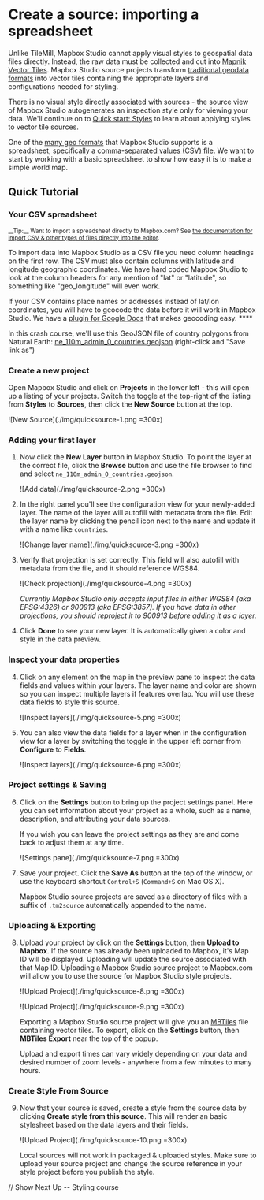 Create a source: importing a spreadsheet
=======================

Unlike TileMill, Mapbox Studio cannot apply visual styles to geospatial data files directly. Instead, the raw data must be collected and cut into [Mapnik Vector Tiles](./HOWTO-introduction.md#what-are-vector-tiles). Mapbox Studio source projects transform [traditional geodata formats](./HOWTO-sources.md#supported-formats) into vector tiles containing the appropriate layers and configurations needed for styling.

There is no visual style directly associated with sources - the source view of Mapbox Studio autogenerates an inspection style only for viewing your data. We'll continue on to [Quick start: Styles](./HOWTO-quickstyles.md) to learn about applying styles to vector tile sources.

One of the [many geo formats](/tilemill/docs/manual/adding-layers/) that Mapbox Studio supports is a spreadsheet, specifically a [comma-separated values (CSV) file](http://en.wikipedia.org/wiki/Comma-separated_values). We want to start by working with a basic spreadsheet to show how easy it is to make a simple world map.

Quick Tutorial
--------------

### Your CSV spreadsheet
<small class='note' markdown='1'>
__Tip:__ Want to import a spreadsheet directly to Mapbox.com? See <a href='https://www.mapbox.com/help/import-features/'>the documentation for import CSV &amp; other types of files directly into the editor</a>.
</small>

To import data into Mapbox Studio as a CSV file you need column headings on the first row. The CSV must also contain columns with latitude and longitude geographic coordinates. We have hard coded Mapbox Studio to look at the column headers for any mention of "lat" or "latitude", so something like "geo_longitude" will even work. 

If your CSV contains place names or addresses instead of lat/lon coordinates, you will have to geocode the data before it will work in Mapbox Studio. We have a [plugin for Google Docs](http://developmentseed.org/blog/2011/10/12/mapping-google-doc-spreadsheet/) that makes geocoding easy. ****

In this crash course, we'll use this GeoJSON file of country polygons from Natural Earth: [ne_110m_admin_0_countries.geojson](https://raw.githubusercontent.com/nvkelso/natural-earth-vector/master/geojson/ne_110m_admin_0_countries.geojson) (right-click and "Save link as")

### Create a new project

Open Mapbox Studio and click on __Projects__ in the lower left - this will open up a listing of your projects. Switch the toggle at the top-right of the listing from __Styles__ to __Sources__, then click the __New Source__ button at the top.

![New Source](./img/quicksource-1.png =300x)


### Adding your first layer

1. Now click the __New Layer__ button in Mapbox Studio. To point the layer at the correct file, click the __Browse__ button and use the file browser to find and select `ne_110m_admin_0_countries.geojson`.

	![Add data](./img/quicksource-2.png =300x)

2. In the right panel you'll see the configuration view for your newly-added layer. The name of the layer will autofill with metadata from the file. Edit the layer name by clicking the pencil icon next to the name and update it with a name like `countries`.

	![Change layer name](./img/quicksource-3.png =300x)

3. Verify that projection is set correctly. This field will also autofill with metadata from the file, and it should reference WGS84.

	![Check projection](./img/quicksource-4.png =300x)

	_Currently Mapbox Studio only accepts input files in either WGS84 (aka EPSG:4326) or 900913 (aka EPSG:3857). If you have data in other projections, you should reproject it to 900913 before adding it as a layer._

3. Click __Done__ to see your new layer. It is automatically given a color and style in the data preview.

### Inspect your data properties

4. Click on any element on the map in the preview pane to inspect the data fields and values within your layers. The layer name and color are shown so you can inspect multiple layers if features overlap. You will use these data fields to style this source.

	![Inspect layers](./img/quicksource-5.png =300x)

5. You can also view the data fields for a layer when in the configuration view for a layer by switching the toggle in the upper left corner from __Configure__ to __Fields__.

	![Inspect layers](./img/quicksource-6.png =300x)

### Project settings & Saving

6. Click on the __Settings__ button to bring up the project settings panel. Here you can set information about your project as a whole, such as a name, description, and attributing your data sources.

	If you wish you can leave the project settings as they are and come back to adjust them at any time.

	![Settings pane](./img/quicksource-7.png =300x)

7. Save your project. Click the __Save As__ button at the top of the window, or use the keyboard shortcut `Control+S` (`Command+S` on Mac OS X).

	Mapbox Studio source projects are saved as a directory of files with a suffix of `.tm2source` automatically appended to the name.

### Uploading & Exporting

8. Upload your project by click on the __Settings__ button, then __Upload to Mapbox__. If the source has already been uploaded to Mapbox, it's Map ID will be displayed. Uploading will update the source associated with that Map ID. Uploading a Mapbox Studio source project to Mapbox.com will allow you to use the source for Mapbox Studio style projects. 

	![Upload Project](./img/quicksource-8.png =300x)
	
	![Upload Project](./img/quicksource-9.png =300x)

	Exporting a Mapbox Studio source project will give you an [MBTiles]() file containing vector tiles. To export, click on the __Settings__ button, then __MBTiles Export__ near the top of the popup.

	Upload and export times can vary widely depending on your data and desired number of zoom levels - anywhere from a few minutes to many hours.

### Create Style From Source
9. Now that your source is saved, create a style from the source data by clicking __Create style from this source__. This will render an basic stylesheet based on the data layers and their fields.

	![Upload Project](./img/quicksource-10.png =300x)

	Local sources will not work in packaged & uploaded styles. Make sure to upload your source project and change the source reference in your style project before you publish the style.
	
// Show Next Up -- Styling course

